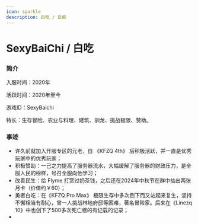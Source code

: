 ```yaml
---
icon: sparkle
description: 白吃 / 白痴
---
```


# SexyBaiChi / 白吃

### 简介

入服时间：2020年

活跃时间：2020年至今

游戏ID：SexyBaichi

特长：生存冒险、农业与料理、建筑、驯龙、挑战极限、赞助。

### 事迹

* 许久前就加入开服专区的元老，自 《KFZQ 4th》 后积极活跃，并一直是优秀玩家中的优秀玩家；
* 积极赞助：一己之力提高了服务器流水，大幅缓解了服务器的财政压力，是全服人民的榜样，号召全服向他学习；
* 改善民生：给 Flyme 打赏过奶茶钱，之后还在2024年中秋节在群中抽出两张月卡（价值约￥60）；
* 勇者白吃：在《KFZQ Pro Max》 极限生存中多次倒下而又站起来复生，坚持不懈相当有耐心，曾一人挑战林地府邸等困难，著名冒险家。后来在《Linezq 10》中也创下了500多次死亡榜的有记载的记录；
*
